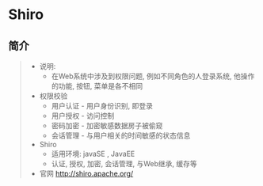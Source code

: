 # Shiro

## 简介

> - 说明:
>   - 在Web系统中涉及到权限问题, 例如不同角色的人登录系统, 他操作的功能, 按钮, 菜单是各不相同
> - 权限校验
>   - 用户认证 - 用户身份识别, 即登录
>   - 用户授权 - 访问控制
>   - 密码加密 - 加密敏感数据房子被偷窥
>   - 会话管理 - 与用户相关的时间敏感的状态信息
> - Shiro
>   - 适用环境: javaSE , JavaEE
>   - 认证, 授权, 加密, 会话管理, 与Web继承, 缓存等
> - 官网 <http://shiro.apache.org/>
